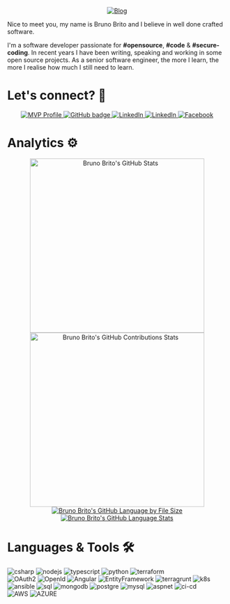 <p align="center">
 <a href="https://www.brunobrito.net.br">
    <img src="https://github.com/brunohbrito/brunohbrito/blob/master/foote.png?raw=true" alt="Blog" />
  </a>
</p>

Nice to meet you, my name is Bruno Brito and I believe in well done crafted software.

I'm a software developer passionate for <b>#opensource</b>, <b>#code</b> & <b>#secure-coding</b>. In recent years I have been writing, speaking and working in some open source projects. As a senior software engineer, the more I learn, the more I realise how much I still need to learn.</p>

# Let's connect? 🤝

<p align="center">
  <a href="https://mvp.microsoft.com/en-us/PublicProfile/5003728">
    <img src="https://img.shields.io/badge/-MVP%20Profile-blue?style=for-the-badge&logo=Microsoft&logoColor=white&link=https://mvp.microsoft.com/en-us/PublicProfile/5003728" alt="MVP Profile" />
  </a>
  <a href="https://github.com/brunohbrito">
    <img src="https://img.shields.io/badge/-Github-000?style=for-the-badge&logo=Github&logoColor=white&link=https://github.com/brunohbrito" alt="GitHub badge" />
  </a>
  <a href="https://www.linkedin.com/in/bhdebrito">
    <img src="https://img.shields.io/badge/-LinkedIn-blue?style=for-the-badge&logo=Linkedin&logoColor=white&link=https://www.linkedin.com/in/bhdebrito/" alt="LinkedIn" />
  </a>
  <a href="https://www.instagram.com/bruno_hbrito">
    <img src="https://img.shields.io/badge/-Instagram-C13584?style=for-the-badge&labelColor=C13584&logo=instagram&logoColor=white&link=https://www.instagram.com/bruno_hbrito/" alt="LinkedIn" />
  </a>
  <a href="https://www.facebook.com/brunohbrito">
    <img src="https://img.shields.io/badge/-Facebook-blue?style=for-the-badge&labelColor=blue&logo=facebook&logoColor=white&link=https://www.facebook.com/brunohbrito/" alt="Facebook" />
  </a>
</p>

# Analytics ⚙️

<p align="center">
  <a href="https://github-readme-stats-silk-xi.vercel.app//api/?username=brunohbrito&show_icons=true&theme=buefy&count_private=true&include_all_commits=true">
    <img  alt="Bruno Brito's GitHub Stats" width="400px" src="https://github-readme-stats-silk-xi.vercel.app/api/?username=brunohbrito&show_icons=true&theme=buefy&count_private=true" />
  </a>
  <a href="#">
    <img  alt="Bruno Brito's GitHub Contributions Stats" width="400px" src="https://github-readme-streak-stats.herokuapp.com?user=brunohbrito&theme=tokyonight&background=FFFFFF" />
  </a>
  
  <a href="#">
    <img  alt="Bruno Brito's GitHub Language by File Size"  src="https://github.com/brunohbrito/github-stats/blob/master/generated/languages.svg" />
  </a>
  <br>
  <a href="https://github-readme-stats-silk-xi.vercel.app/api/top-langs/?username=brunohbrito&theme=buefy&count_private=true">
    <img  alt="Bruno Brito's GitHub Language Stats" src="https://github-readme-stats-silk-xi.vercel.app/api/top-langs/?username=brunohbrito&theme=buefy&count_private=true" />
  </a>
</p>


# Languages & Tools 🛠

![csharp](https://img.shields.io/badge/-csharp-05122A?style=flat&color=green)&nbsp;![nodejs](https://img.shields.io/badge/-nodejs-05122A?style=flat&color=green)&nbsp;![typescript](https://img.shields.io/badge/-typescript-05122A?style=flat&color=green)&nbsp;![python](https://img.shields.io/badge/-python-05122A?style=flat&color=green)&nbsp;![terraform](https://img.shields.io/badge/-terraform-05122A?style=flat&color=green)&nbsp;  
![OAuth2](https://img.shields.io/badge/-OAuth2-05122A?style=flat&color=orange)&nbsp;![OpenId](https://img.shields.io/badge/-OpenId-05122A?style=flat&color=orange)&nbsp;![Angular](https://img.shields.io/badge/-Angular-05122A?style=flat&color=orange)&nbsp;![EntityFramework](https://img.shields.io/badge/-EntityFramework-05122A?style=flat&color=orange)&nbsp;![terragrunt](https://img.shields.io/badge/-terragrunt-05122A?style=flat&color=orange)&nbsp;![k8s](https://img.shields.io/badge/-k8s-05122A?style=flat&color=orange)&nbsp;![ansible](https://img.shields.io/badge/-ansible-05122A?style=flat&color=orange)&nbsp;![sql](https://img.shields.io/badge/-sql-05122A?style=flat&color=orange)&nbsp;![mongodb](https://img.shields.io/badge/-mongodb-05122A?style=flat&color=orange)&nbsp;![postgre](https://img.shields.io/badge/-postgre-05122A?style=flat&color=orange)&nbsp;![mysql](https://img.shields.io/badge/-mysql-05122A?style=flat&color=orange)&nbsp;![aspnet](https://img.shields.io/badge/-aspnet-05122A?style=flat&color=orange)&nbsp;![ci-cd](https://img.shields.io/badge/-devops-05122A?style=flat&color=orange)&nbsp;  
![AWS](https://img.shields.io/badge/-aws-05122A?style=flat&color=blue)&nbsp;![AZURE](https://img.shields.io/badge/-azure-05122A?style=flat&color=blue)&nbsp;  
